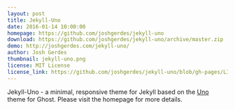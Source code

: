 ```yaml
---
layout: post
title: Jekyll-Uno
date: 2016-01-14 10:00:00
homepage: https://github.com/joshgerdes/jekyll-uno
download: https://github.com/joshgerdes/jekyll-uno/archive/master.zip
demo: http://joshgerdes.com/jekyll-uno/
author: Josh Gerdes
thumbnail: jekyll-uno.png
license: MIT License
license_link: https://github.com/joshgerdes/jekyll-uno/blob/gh-pages/LICENSE
---
```


Jekyll-Uno - a minimal, responsive theme for Jekyll based on the [Uno](https://github.com/daleanthony/Uno) theme for Ghost. Please visit the homepage for more details.
